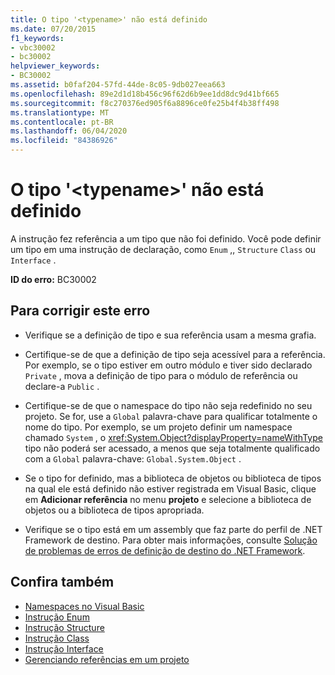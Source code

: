 ```yaml
---
title: O tipo '<typename>' não está definido
ms.date: 07/20/2015
f1_keywords:
- vbc30002
- bc30002
helpviewer_keywords:
- BC30002
ms.assetid: b0faf204-57fd-44de-8c05-9db027eea663
ms.openlocfilehash: 89e2d1d18b456c96f62d6b9ee1dd8dc9d41bf665
ms.sourcegitcommit: f8c270376ed905f6a8896ce0fe25b4f4b38ff498
ms.translationtype: MT
ms.contentlocale: pt-BR
ms.lasthandoff: 06/04/2020
ms.locfileid: "84386926"
---
```

# <a name="type-typename-is-not-defined"></a>O tipo '\<typename>' não está definido
A instrução fez referência a um tipo que não foi definido. Você pode definir um tipo em uma instrução de declaração, como `Enum` ,, `Structure` `Class` ou `Interface` .  
  
 **ID do erro:** BC30002  
  
## <a name="to-correct-this-error"></a>Para corrigir este erro  
  
- Verifique se a definição de tipo e sua referência usam a mesma grafia.  
  
- Certifique-se de que a definição de tipo seja acessível para a referência. Por exemplo, se o tipo estiver em outro módulo e tiver sido declarado `Private` , mova a definição de tipo para o módulo de referência ou declare-a `Public` .  
  
- Certifique-se de que o namespace do tipo não seja redefinido no seu projeto. Se for, use a `Global` palavra-chave para qualificar totalmente o nome do tipo. Por exemplo, se um projeto definir um namespace chamado `System` , o <xref:System.Object?displayProperty=nameWithType> tipo não poderá ser acessado, a menos que seja totalmente qualificado com a `Global` palavra-chave: `Global.System.Object` .  
  
- Se o tipo for definido, mas a biblioteca de objetos ou biblioteca de tipos na qual ele está definido não estiver registrada em Visual Basic, clique em **Adicionar referência** no menu **projeto** e selecione a biblioteca de objetos ou a biblioteca de tipos apropriada.  
  
- Verifique se o tipo está em um assembly que faz parte do perfil de .NET Framework de destino. Para obter mais informações, consulte [Solução de problemas de erros de definição de destino do .NET Framework](/visualstudio/msbuild/troubleshooting-dotnet-framework-targeting-errors).  
  
## <a name="see-also"></a>Confira também

- [Namespaces no Visual Basic](../../programming-guide/program-structure/namespaces.md)
- [Instrução Enum](../statements/enum-statement.md)
- [Instrução Structure](../statements/structure-statement.md)
- [Instrução Class](../statements/class-statement.md)
- [Instrução Interface](../statements/interface-statement.md)
- [Gerenciando referências em um projeto](/visualstudio/ide/managing-references-in-a-project)
